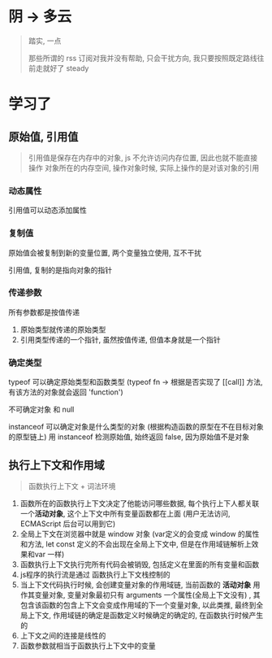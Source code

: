 

# 阴 -> 多云

> 踏实, 一点
>
> 那些所谓的 rss 订阅对我并没有帮助, 只会干扰方向, 我只要按照既定路线往前走就好了 steady

# 学习了

## 原始值, 引用值

> 引用值是保存在内存中的对象, js 不允许访问内存位置, 因此也就不能直接操作 对象所在的内存空间, 操作对象时候, 实际上操作的是对该对象的引用

### 动态属性

引用值可以动态添加属性

### 复制值

原始值会被复制到新的变量位置, 两个变量独立使用, 互不干扰

引用值, 复制的是指向对象的指针

### 传递参数

所有参数都是按值传递

1. 原始类型就传递的原始类型
2. 引用类型传递的一个指针, 虽然按值传递, 但值本身就是一个指针

### 确定类型

typeof 可以确定原始类型和函数类型 (typeof fn -> 根据是否实现了 [[call]] 方法, 有该方法的对象就会返回 'function')

不可确定对象 和 null

instanceof 可以确定对象是什么类型的对象 (根据构造函数的原型在不在目标对象的原型链上) 用 instanceof 检测原始值, 始终返回 false, 因为原始值不是对象



## 执行上下文和作用域

> 函数执行上下文 + 词法环境

1. 函数所在的函数执行上下文决定了他能访问哪些数据, 每个执行上下人都关联一个**活动对象**, 这个上下文中所有变量函数都在上面 (用户无法访问, ECMAScript 后台可以用到它)
2. 全局上下文在浏览器中就是 window 对象 (var定义的会变成 window 的属性和方法, let const 定义的不会出现在全局上下文中, 但是在作用域链解析上效果和var 一样)
3. 函数执行上下文执行完所有代码会被销毁, 包括定义在里面的所有变量和函数
4. js程序的执行流是通过 函数执行上下文栈控制的
5. 当上下文代码执行时候, 会创建变量对象的作用域链, 当前函数的 **活动对象** 用作其变量对象, 变量对象最初只有 arguments 一个属性(全局上下文没有) , 其包含该函数的包含上下文会变成作用域的下一个变量对象, 以此类推, 最终到全局上下文, 作用域链的确定是函数定义时候确定的确定的, 在函数执行时候产生的
6. 上下文之间的连接是线性的
7. 函数参数就相当于函数执行上下文中的变量



